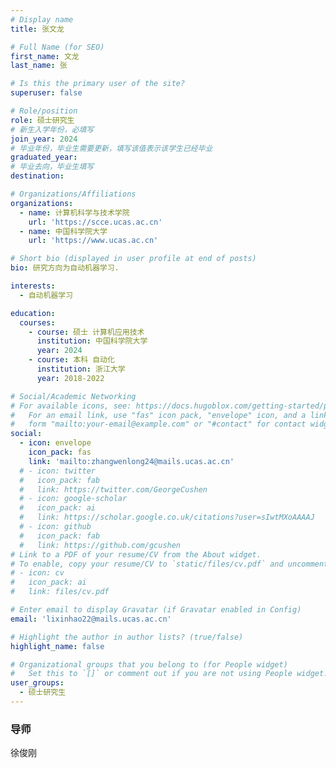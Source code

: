 ```yaml
---
# Display name
title: 张文龙

# Full Name (for SEO)
first_name: 文龙
last_name: 张

# Is this the primary user of the site?
superuser: false

# Role/position
role: 硕士研究生
# 新生入学年份，必填写
join_year: 2024
# 毕业年份，毕业生需要更新，填写该值表示该学生已经毕业
graduated_year: 
# 毕业去向，毕业生填写
destination:  

# Organizations/Affiliations
organizations:
  - name: 计算机科学与技术学院
    url: 'https://scce.ucas.ac.cn'  
  - name: 中国科学院大学
    url: 'https://www.ucas.ac.cn'

# Short bio (displayed in user profile at end of posts)
bio: 研究方向为自动机器学习.

interests:
  - 自动机器学习

education:
  courses:
    - course: 硕士 计算机应用技术
      institution: 中国科学院大学
      year: 2024
    - course: 本科 自动化
      institution: 浙江大学
      year: 2018-2022

# Social/Academic Networking
# For available icons, see: https://docs.hugoblox.com/getting-started/page-builder/#icons
#   For an email link, use "fas" icon pack, "envelope" icon, and a link in the
#   form "mailto:your-email@example.com" or "#contact" for contact widget.
social:
  - icon: envelope
    icon_pack: fas
    link: 'mailto:zhangwenlong24@mails.ucas.ac.cn'
  # - icon: twitter
  #   icon_pack: fab
  #   link: https://twitter.com/GeorgeCushen
  # - icon: google-scholar
  #   icon_pack: ai
  #   link: https://scholar.google.co.uk/citations?user=sIwtMXoAAAAJ
  # - icon: github
  #   icon_pack: fab
  #   link: https://github.com/gcushen
# Link to a PDF of your resume/CV from the About widget.
# To enable, copy your resume/CV to `static/files/cv.pdf` and uncomment the lines below.
# - icon: cv
#   icon_pack: ai
#   link: files/cv.pdf

# Enter email to display Gravatar (if Gravatar enabled in Config)
email: 'lixinhao22@mails.ucas.ac.cn'

# Highlight the author in author lists? (true/false)
highlight_name: false

# Organizational groups that you belong to (for People widget)
#   Set this to `[]` or comment out if you are not using People widget.
user_groups:
  - 硕士研究生
---
```

### 导师
徐俊刚



<!-- ### 获奖情况 -->